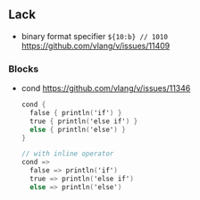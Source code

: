 ## Lack
- binary format specifier ```${10:b} // 1010``` https://github.com/vlang/v/issues/11409

### Blocks
- cond https://github.com/vlang/v/issues/11346
  ```v
  cond {
    false { println('if') }
    true { println('else if') }
    else { println('else') }
  }

  // with inline operator
  cond =>
    false => println('if')
    true => println('else if')
    else => println('else')
  ```
